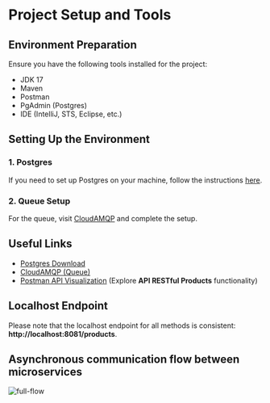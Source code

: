 # Project Setup and Tools

## Environment Preparation

Ensure you have the following tools installed for the project:

- JDK 17
- Maven
- Postman
- PgAdmin (Postgres)
- IDE (IntelliJ, STS, Eclipse, etc.)

## Setting Up the Environment

### 1. Postgres
If you need to set up Postgres on your machine, follow the instructions [here](https://www.postgresql.org/download/).

### 2. Queue Setup
For the queue, visit [CloudAMQP](https://www.cloudamqp.com/) and complete the setup.

## Useful Links

- [Postgres Download](https://www.postgresql.org/download/)
- [CloudAMQP (Queue)](https://www.cloudamqp.com/)
- [Postman API Visualization](https://www.postman.com/) (Explore **API RESTful Products** functionality)

## Localhost Endpoint

Please note that the localhost endpoint for all methods is consistent: **http://localhost:8081/products**.

## Asynchronous communication flow between microservices

![full-flow](https://github.com/Rian-Ismael/Microservices/assets/106334437/c098b797-1ec4-4355-8a4c-90a03f2053d0)
